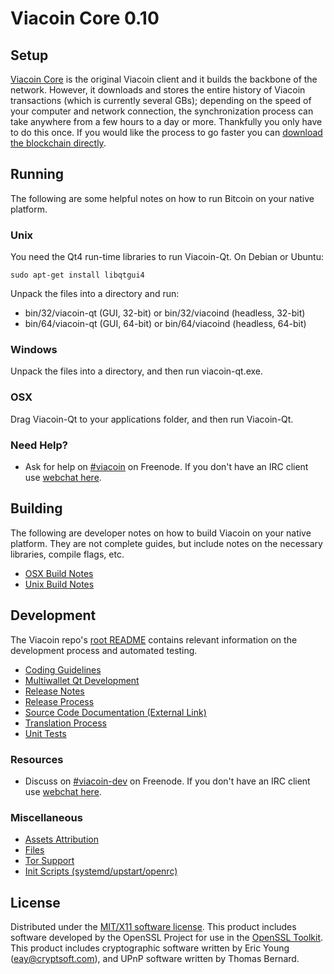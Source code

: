 Viacoin Core 0.10
=====================

Setup
---------------------
[Viacoin Core](http://viacoin.org/) is the original Viacoin client and it builds the backbone of the network. However, it downloads and stores the entire history of Viacoin transactions (which is currently several GBs); depending on the speed of your computer and network connection, the synchronization process can take anywhere from a few hours to a day or more. Thankfully you only have to do this once. If you would like the process to go faster you can [download the blockchain directly](bootstrap.md).

Running
---------------------
The following are some helpful notes on how to run Bitcoin on your native platform. 

### Unix

You need the Qt4 run-time libraries to run Viacoin-Qt. On Debian or Ubuntu:

	sudo apt-get install libqtgui4

Unpack the files into a directory and run:

- bin/32/viacoin-qt (GUI, 32-bit) or bin/32/viacoind (headless, 32-bit)
- bin/64/viacoin-qt (GUI, 64-bit) or bin/64/viacoind (headless, 64-bit)



### Windows

Unpack the files into a directory, and then run viacoin-qt.exe.

### OSX

Drag Viacoin-Qt to your applications folder, and then run Viacoin-Qt.

### Need Help?

* Ask for help on [#viacoin](http://webchat.freenode.net?channels=viacoin) on Freenode. If you don't have an IRC client use [webchat here](http://webchat.freenode.net?channels=viacoin).

Building
---------------------
The following are developer notes on how to build Viacoin on your native platform. They are not complete guides, but include notes on the necessary libraries, compile flags, etc.

- [OSX Build Notes](build-osx.md)
- [Unix Build Notes](build-unix.md)

Development
---------------------
The Viacoin repo's [root README](https://github.com/viacoin/viacoin/blob/master/README.md) contains relevant information on the development process and automated testing.

- [Coding Guidelines](coding.md)
- [Multiwallet Qt Development](multiwallet-qt.md)
- [Release Notes](release-notes.md)
- [Release Process](release-process.md)
- [Source Code Documentation (External Link)](https://dev.visucore.com/bitcoin/doxygen/)
- [Translation Process](translation_process.md)
- [Unit Tests](unit-tests.md)

### Resources
* Discuss on [#viacoin-dev](http://webchat.freenode.net/?channels=viacoin) on Freenode. If you don't have an IRC client use [webchat here](http://webchat.freenode.net/?channels=viacoin-dev).

### Miscellaneous
- [Assets Attribution](assets-attribution.md)
- [Files](files.md)
- [Tor Support](tor.md)
- [Init Scripts (systemd/upstart/openrc)](init.md)

License
---------------------
Distributed under the [MIT/X11 software license](http://www.opensource.org/licenses/mit-license.php).
This product includes software developed by the OpenSSL Project for use in the [OpenSSL Toolkit](https://www.openssl.org/). This product includes
cryptographic software written by Eric Young ([eay@cryptsoft.com](mailto:eay@cryptsoft.com)), and UPnP software written by Thomas Bernard.
